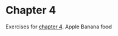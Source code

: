 # Chapter 4
Exercises for [chapter 4](https://info201.github.io/git-basics.html).
Apple
Banana
food
